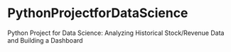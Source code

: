 # PythonProjectforDataScience
Python Project for Data Science: Analyzing Historical Stock/Revenue Data and Building a Dashboard
